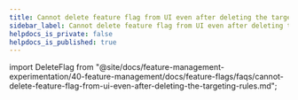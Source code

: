```yaml
---
title: Cannot delete feature flag from UI even after deleting the targeting rules
sidebar_label: Cannot delete feature flag from UI even after deleting the targeting rules
helpdocs_is_private: false
helpdocs_is_published: true
---
```


import DeleteFlag from "@site/docs/feature-management-experimentation/40-feature-management/docs/feature-flags/faqs/cannot-delete-feature-flag-from-ui-even-after-deleting-the-targeting-rules.md";

<DeleteFlag />